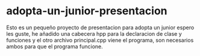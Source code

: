 # adopta-un-junior-presentacion

Esto es un pequeño proyecto de presentacion para adopta un junior espero les guste, he añadido una cabecera hpp para la declaracion de clase y funciones y el otro archivo principal.cpp viene el programa, son necesarios 
ambos para que el programa funcione.
